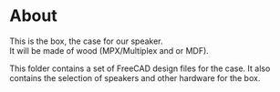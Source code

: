 # About
This is the box, the case for our speaker.  
It will be made of wood (MPX/Multiplex and or MDF).

This folder contains a set of FreeCAD design files
for the case. It also contains the selection of speakers
and other hardware for the box.
